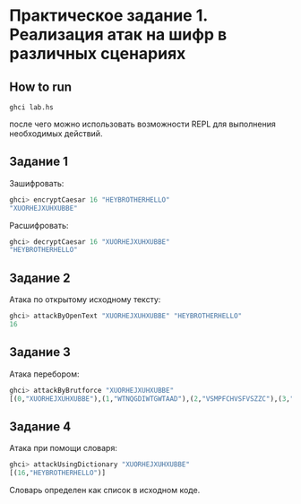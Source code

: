 # Практическое задание 1. Реализация атак на шифр в различных сценариях

## How to run

```
ghci lab.hs
```

после чего можно использовать возможности REPL для выполнения необходимых действий.

## Задание 1

Зашифровать:
```haskell
ghci> encryptCaesar 16 "HEYBROTHERHELLO"
"XUORHEJXUHXUBBE"
```

Расшифровать:
```haskell
ghci> decryptCaesar 16 "XUORHEJXUHXUBBE"
"HEYBROTHERHELLO"
```

## Задание 2

Атака по открытому исходному тексту:
```haskell
ghci> attackByOpenText "XUORHEJXUHXUBBE" "HEYBROTHERHELLO"
16
```

## Задание 3

Атака перебором:
```haskell
ghci> attackByBrutforce "XUORHEJXUHXUBBE"
[(0,"XUORHEJXUHXUBBE"),(1,"WTNQGDIWTGWTAAD"),(2,"VSMPFCHVSFVSZZC"),(3,"URLOEBGUREURYYB"),(4,"TQKNDAFTQDTQXXA"),(5,"SPJMCZESPCSPWWZ"),(6,"ROILBYDROBROVVY"),(7,"QNHKAXCQNAQNUUX"),(8,"PMGJZWBPMZPMTTW"),(9,"OLFIYVAOLYOLSSV"),(10,"NKEHXUZNKXNKRRU"),(11,"MJDGWTYMJWMJQQT"),(12,"LICFVSXLIVLIPPS"),(13,"KHBEURWKHUKHOOR"),(14,"JGADTQVJGTJGNNQ"),(15,"IFZCSPUIFSIFMMP"),(16,"HEYBROTHERHELLO"),(17,"GDXAQNSGDQGDKKN"),(18,"FCWZPMRFCPFCJJM"),(19,"EBVYOLQEBOEBIIL"),(20,"DAUXNKPDANDAHHK"),(21,"CZTWMJOCZMCZGGJ"),(22,"BYSVLINBYLBYFFI"),(23,"AXRUKHMAXKAXEEH"),(24,"ZWQTJGLZWJZWDDG"),(25,"YVPSIFKYVIYVCCF")]
```

## Задание 4

Атака при помощи словаря:
```haskell
ghci> attackUsingDictionary "XUORHEJXUHXUBBE"
[(16,"HEYBROTHERHELLO")]
```

Словарь определен как список в исходном коде.